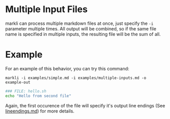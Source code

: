 # Multiple Input Files

markli can process multiple markdown files at once, just specify the `-i` parameter multiple times.
All output will be combined, so if the same file name is specified in multiple inputs, the resulting file will be the sum of all.

# Example

For an example of this behavior, you can try this command:

```
markli -i examples/simple.md -i examples/multiple-inputs.md -o example-out
```

```sh
### FILE: hello.sh 
echo "Hello from second file"
```

Again, the first occurence of the file will specify it's output line endings (See [lineendings.md](lineendings.md)) for more details.